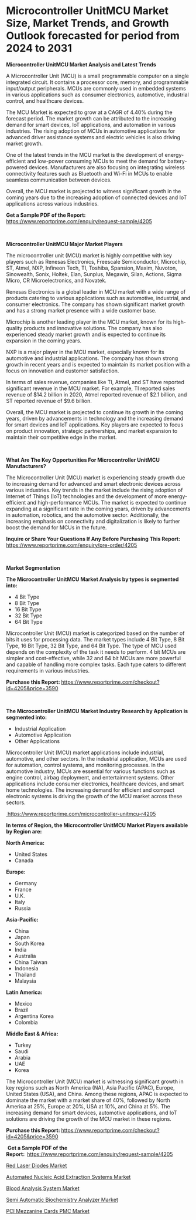 <p><h1>Microcontroller UnitMCU Market Size, Market Trends, and Growth Outlook forecasted for period from 2024 to 2031</h1></p><p><strong>Microcontroller UnitMCU Market Analysis and Latest Trends</strong></p>
<p><p>A Microcontroller Unit (MCU) is a small programmable computer on a single integrated circuit. It contains a processor core, memory, and programmable input/output peripherals. MCUs are commonly used in embedded systems in various applications such as consumer electronics, automotive, industrial control, and healthcare devices.</p><p>The MCU Market is expected to grow at a CAGR of 4.40% during the forecast period. The market growth can be attributed to the increasing demand for smart devices, IoT applications, and automation in various industries. The rising adoption of MCUs in automotive applications for advanced driver assistance systems and electric vehicles is also driving market growth.</p><p>One of the latest trends in the MCU market is the development of energy-efficient and low-power consuming MCUs to meet the demand for battery-powered devices. Manufacturers are also focusing on integrating wireless connectivity features such as Bluetooth and Wi-Fi in MCUs to enable seamless communication between devices.</p><p>Overall, the MCU market is projected to witness significant growth in the coming years due to the increasing adoption of connected devices and IoT applications across various industries.</p></p>
<p><strong>Get a Sample PDF of the Report:&nbsp;</strong> <a href="https://www.reportprime.com/enquiry/request-sample/4205">https://www.reportprime.com/enquiry/request-sample/4205</a></p>
<p>&nbsp;</p>
<p><strong>Microcontroller UnitMCU Major Market Players</strong></p>
<p><p>The microcontroller unit (MCU) market is highly competitive with key players such as Renesas Electronics, Freescale Semiconductor, Microchip, ST, Atmel, NXP, Infineon Tech, TI, Toshiba, Spansion, Maxim, Nuvoton, Sinowealth, Sonix, Holtek, Elan, Sunplus, Megawin, Silan, Actions, Sigma Micro, CR Microelectronics, and Novatek.</p><p>Renesas Electronics is a global leader in MCU market with a wide range of products catering to various applications such as automotive, industrial, and consumer electronics. The company has shown significant market growth and has a strong market presence with a wide customer base.</p><p>Microchip is another leading player in the MCU market, known for its high-quality products and innovative solutions. The company has also experienced steady market growth and is expected to continue its expansion in the coming years.</p><p>NXP is a major player in the MCU market, especially known for its automotive and industrial applications. The company has shown strong growth in recent years and is expected to maintain its market position with a focus on innovation and customer satisfaction.</p><p>In terms of sales revenue, companies like TI, Atmel, and ST have reported significant revenue in the MCU market. For example, TI reported sales revenue of $14.2 billion in 2020, Atmel reported revenue of $2.1 billion, and ST reported revenue of $9.6 billion.</p><p>Overall, the MCU market is projected to continue its growth in the coming years, driven by advancements in technology and the increasing demand for smart devices and IoT applications. Key players are expected to focus on product innovation, strategic partnerships, and market expansion to maintain their competitive edge in the market.</p></p>
<p>&nbsp;</p>
<p><strong>What Are The Key Opportunities For Microcontroller UnitMCU Manufacturers?</strong></p>
<p><p>The Microcontroller Unit (MCU) market is experiencing steady growth due to increasing demand for advanced and smart electronic devices across various industries. Key trends in the market include the rising adoption of Internet of Things (IoT) technologies and the development of more energy-efficient and high-performance MCUs. The market is expected to continue expanding at a significant rate in the coming years, driven by advancements in automation, robotics, and the automotive sector. Additionally, the increasing emphasis on connectivity and digitalization is likely to further boost the demand for MCUs in the future.</p></p>
<p><strong>Inquire or Share Your Questions If Any Before Purchasing This Report:</strong> <a href="https://www.reportprime.com/enquiry/pre-order/4205">https://www.reportprime.com/enquiry/pre-order/4205</a></p>
<p>&nbsp;</p>
<p><strong>Market Segmentation</strong></p>
<p><strong>The Microcontroller UnitMCU Market Analysis by types is segmented into:</strong></p>
<p><ul><li>4 Bit Type</li><li>8 Bit Type</li><li>16 Bit Type</li><li>32 Bit Type</li><li>64 Bit Type</li></ul></p>
<p><p>Microcontroller Unit (MCU) market is categorized based on the number of bits it uses for processing data. The market types include 4 Bit Type, 8 Bit Type, 16 Bit Type, 32 Bit Type, and 64 Bit Type. The type of MCU used depends on the complexity of the task it needs to perform. 4 bit MCUs are simpler and cost-effective, while 32 and 64 bit MCUs are more powerful and capable of handling more complex tasks. Each type caters to different requirements in various industries.</p></p>
<p><strong>Purchase this Report:&nbsp;</strong><a href="https://www.reportprime.com/checkout?id=4205&price=3590">https://www.reportprime.com/checkout?id=4205&price=3590</a></p>
<p>&nbsp;</p>
<p><strong>The Microcontroller UnitMCU Market Industry Research by Application is segmented into:</strong></p>
<p><ul><li>Industrial Application</li><li>Automotive Application</li><li>Other Applications</li></ul></p>
<p><p>Microcontroller Unit (MCU) market applications include industrial, automotive, and other sectors. In the industrial application, MCUs are used for automation, control systems, and monitoring processes. In the automotive industry, MCUs are essential for various functions such as engine control, airbag deployment, and entertainment systems. Other applications include consumer electronics, healthcare devices, and smart home technologies. The increasing demand for efficient and compact electronic systems is driving the growth of the MCU market across these sectors.</p></p>
<p><a href="https://www.reportprime.com/microcontroller-unitmcu-r4205">&nbsp;https://www.reportprime.com/microcontroller-unitmcu-r4205</a></p>
<p><strong>In terms of Region, the Microcontroller UnitMCU Market Players available by Region are:</strong></p>
<p>
    <p> <strong> North America: </strong>
        <ul>
            <li>United States</li>
            <li>Canada</li>
        </ul>
        </p> 
    <p> <strong> Europe: </strong>
        <ul>
            <li>Germany</li>
            <li>France</li>
            <li>U.K.</li>
            <li>Italy</li>
            <li>Russia</li>
        </ul>
        </p> 
    <p> <strong> Asia-Pacific: </strong>
        <ul>
            <li>China</li>
            <li>Japan</li>
            <li>South Korea</li>
            <li>India</li>
            <li>Australia</li>
            <li>China Taiwan</li>
            <li>Indonesia</li>
            <li>Thailand</li>
            <li>Malaysia</li>
        </ul>
        </p> 
    <p> <strong> Latin America: </strong>
        <ul>
            <li>Mexico</li>
            <li>Brazil</li>
            <li>Argentina Korea</li>
            <li>Colombia</li>
        </ul>
        </p> 
    <p> <strong> Middle East & Africa: </strong>
        <ul>
            <li>Turkey</li>
            <li>Saudi</li>
            <li>Arabia</li>
            <li>UAE</li>
            <li>Korea</li>
        </ul>
    </p>
    </p>
<p><p>The Microcontroller Unit (MCU) market is witnessing significant growth in key regions such as North America (NA), Asia Pacific (APAC), Europe, United States (USA), and China. Among these regions, APAC is expected to dominate the market with a market share of 40%, followed by North America at 25%, Europe at 20%, USA at 10%, and China at 5%. The increasing demand for smart devices, automotive applications, and IoT solutions are driving the growth of the MCU market in these regions.</p></p>
<p><strong>Purchase this Report: </strong><a href="https://www.reportprime.com/checkout?id=4205&price=3590">https://www.reportprime.com/checkout?id=4205&price=3590</a></p>
<p>&nbsp;<strong>Get a Sample PDF of the Report:&nbsp;&nbsp;</strong><a href="https://www.reportprime.com/enquiry/request-sample/4205">https://www.reportprime.com/enquiry/request-sample/4205</a></p>
<p><strong></strong></p>
<p><p><a href="https://github.com/keithsutherland8067/Market-Research-Report-List-1/blob/main/red-laser-diodes-market.md">Red Laser Diodes Market</a></p><p><a href="https://medium.com/@christopher.walker6564/automated-nucleic-acid-extraction-systems-market-a-global-and-regional-analysis-focus-on-region-0f40cdfae5da">Automated Nucleic Acid Extraction Systems Market</a></p><p><a href="https://medium.com/@raygrimes99/blood-analysis-system-market-forecasts-market-trends-and-impact-analysis-2024-2031-adc87e0d60f1">Blood Analysis System Market</a></p><p><a href="https://medium.com/@eloisadavis25/global-semi-automatic-biochemistry-analyzer-industry-analysis-share-growth-trends-and-forecast-886a955f3534">Semi Automatic Biochemistry Analyzer Market</a></p><p><a href="https://github.com/AutumnBerge/Market-Research-Report-List-1/blob/main/pci-mezzanine-cards-pmc-market.md">PCI Mezzanine Cards PMC Market</a></p></p>